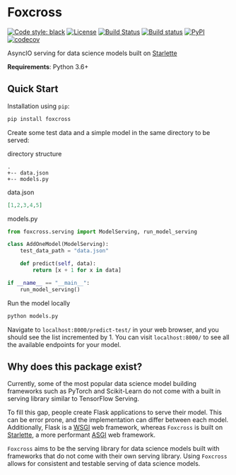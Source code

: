 # Foxcross
[![Code style: black](https://img.shields.io/badge/code%20style-black-000000.svg)](https://github.com/python/black)
[![License](https://img.shields.io/badge/License-BSD%203--Clause-blue.svg)](https://github.com/laactech/foxcross/blob/master/LICENSE.md)
[![Build Status](https://travis-ci.org/laactech/foxcross.svg?branch=master)](https://travis-ci.org/laactech/foxcross)
[![Build status](https://ci.appveyor.com/api/projects/status/github/laactech/foxcross?branch=master&svg=true)](https://ci.appveyor.com/project/laactech/foxcross)
[![PyPI](https://img.shields.io/pypi/v/foxcross.svg?color=blue)](https://pypi.org/project/foxcross/)
[![codecov](https://codecov.io/gh/laactech/foxcross/branch/master/graph/badge.svg)](https://codecov.io/gh/laactech/foxcross)

AsyncIO serving for data science models built on [Starlette](https://www.starlette.io/)

**Requirements**: Python 3.6+

## Quick Start
Installation using `pip`:
```bash
pip install foxcross
```

Create some test data and a simple model in the same directory to be served:

directory structure
```
.
+-- data.json
+-- models.py
```
data.json
```json
[1,2,3,4,5]
```
models.py
```python
from foxcross.serving import ModelServing, run_model_serving

class AddOneModel(ModelServing):
    test_data_path = "data.json"

    def predict(self, data):
        return [x + 1 for x in data]

if __name__ == "__main__":
    run_model_serving()
```

Run the model locally
```bash
python models.py
```

Navigate to `localhost:8000/predict-test/` in your web browser, and you should see the
list incremented by 1. You can visit `localhost:8000/` to see all the available
endpoints for your model.

## Why does this package exist?
Currently, some of the most popular data science model building frameworks such as PyTorch
and Scikit-Learn do not come with a built in serving library similar to TensorFlow Serving.

To fill this gap, people create Flask applications to serve their model. This can be error
prone, and the implementation can differ between each model. Additionally, Flask is a
[WSGI](https://en.wikipedia.org/wiki/Web_Server_Gateway_Interface)
web framework, whereas `Foxcross` is built on [Starlette](https://www.starlette.io/), a
more performant [ASGI](https://asgi.readthedocs.io/en/latest/) web framework.

`Foxcross` aims to be the serving library for data science models built with frameworks
that do not come with their own serving library. Using `Foxcross` allows for consistent
and testable serving of data science models.
